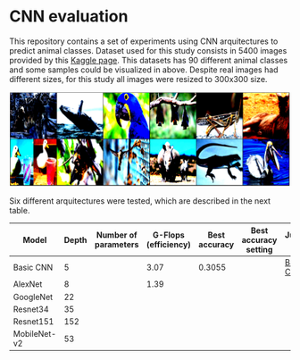 # CNN evaluation

This repository contains a set of experiments using CNN arquitectures to predict animal classes. Dataset used for this study consists in 5400 images provided by this [Kaggle page](https://www.kaggle.com/datasets/iamsouravbanerjee/animal-image-dataset-90-different-animals). This datasets has 90 different animal classes and some samples could be visualized in above. Despite real images had different sizes, for this study all images were resized to 300x300 size.

![Sample images](https://github.com/victorcaquilpan/CNN_evaluation/blob/main/images/Sample%20images.PNG)

Six different arquitectures were tested, which are described in the next table.

| Model         | Depth         | Number of parameters | G-Flops (efficiency) | Best accuracy | Best accuracy setting | Jupyter link |
| ------------- | ------------- |--------------------- |----------------|-----------------|-----------------------|--------------|          
| Basic CNN     | 5             |                      |    3.07          |     0.3055          ||[Basic CNN](https://github.com/victorcaquilpan/CNN_evaluation/blob/main/code/CNN_Basic_CNN.ipynb)|
| AlexNet       | 8             |                      |  1.39            |               |||
| GoogleNet     | 22            |                      |              |               |||
| Resnet34      | 35            |                      |              |               |||
| Resnet151     | 152           |                      |              |  |||
| MobileNet-v2  | 53            |                      |              | |||
